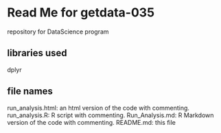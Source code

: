 # Read Me for getdata-035
repository for DataScience program

## libraries used
dplyr

## file names
run_analysis.html: an html version of the code with commenting.
run_analysis.R: R script with commenting.
Run_Analysis.md: R Markdown version of the code with commenting.
README.md: this file



